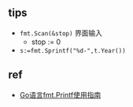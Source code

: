
## tips
+ `fmt.Scan(&stop)` 界面输入
    + stop := 0
+ `s:=fmt.Sprintf("%d-",t.Year())`
## ref
+ [Go语言fmt.Printf使用指南](https://www.liwenzhou.com/posts/Go/go_fmt/)